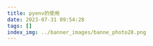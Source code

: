 ```yaml
---
title: pyenv的使用
date: 2023-07-31 09:54:28
tags: []
index_img: ../banner_images/banne_photo28.png
---
```


